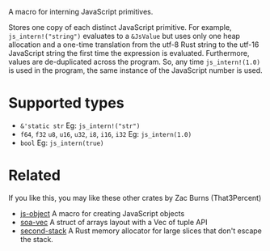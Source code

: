 A macro for interning JavaScript primitives.

Stores one copy of each distinct JavaScript primitive.
For example, ```js_intern!("string")``` evaluates to a ```&JsValue``` but uses only one heap allocation
and a one-time translation from the utf-8 Rust string to the utf-16 JavaScript string the first time the expression is evaluated.
Furthermore, values are de-duplicated across the program.
So, any time ```js_intern!(1.0)``` is used in the program, the same instance of the JavaScript number is used.
# Supported types
* ```&'static str``` Eg: ```js_intern!("str")```
* ```f64```, ```f32``` ```u8```, ```u16```, ```u32```, ```i8```, ```i16```, ```i32``` Eg: ```js_intern(1.0)```
* ```bool``` Eg: ```js_intern(true)```

# Related
If you like this, you may like these other crates by Zac Burns (That3Percent)
* [js-object](https://github.com/That3Percent/js-object) A macro for creating JavaScript objects
* [soa-vec](https://github.com/That3Percent/soa-vec) A struct of arrays layout with a Vec of tuple API
* [second-stack](https://github.com/That3Percent/second-stack) A Rust memory allocator for large slices that don't escape the stack.